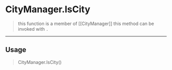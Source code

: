# CityManager.IsCity
> this function is a member of [[CityManager]]
> this method can be invoked with `.`
-----
## Usage
> CityManager.IsCity()
